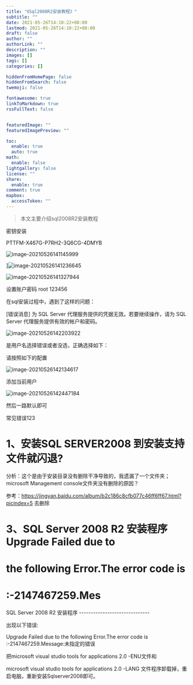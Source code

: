 ```yaml
---
title: "《Sql2008R2安装教程》"
subtitle: ""
date: 2021-05-26T14:10:22+08:00
lastmod: 2021-05-26T14:10:22+08:00
draft: false
author: ""
authorLink: ""
description: ""
images: []
tags: []
categories: []

hiddenFromHomePage: false
hiddenFromSearch: false
twemoji: false

fontawesome: true
linkToMarkdown: true
rssFullText: false


featuredImage: ""
featuredImagePreview: ""

toc:
  enable: true
  auto: true
math:
  enable: false
lightgallery: false
license: ""
share:
  enable: true
comment: true
mapbox:
  accessToken: ""
---
```




> 本文主要介绍sql2008R2安装教程

<!--more-->



密钥安装



PTTFM-X467G-P7RH2-3Q6CG-4DMYB



![image-20210526141145999](https://luckly007.oss-cn-beijing.aliyuncs.com/img/image-20210526141145999.png)



]![image-20210526141236645](https://luckly007.oss-cn-beijing.aliyuncs.com/img/image-20210526141236645.png)

![image-20210526141327944](https://luckly007.oss-cn-beijing.aliyuncs.com/img/image-20210526141327944.png)



设置账户密码 root 123456



在sql安装过程中，遇到了这样的问题：

[错误消息]
为 SQL Server 代理服务提供的凭据无效。若要继续操作，请为 SQL Server 代理服务提供有效的帐户和密码。







![image-20210526142203922](https://luckly007.oss-cn-beijing.aliyuncs.com/img/image-20210526142203922.png)

是用户名选择错误或者没选，正确选择如下：

请按照如下的配置

![image-20210526142134617](https://luckly007.oss-cn-beijing.aliyuncs.com/img/image-20210526142134617.png)

添加当前用户



![image-20210526142447184](https://luckly007.oss-cn-beijing.aliyuncs.com/img/image-20210526142447184.png)



然后一路默认即可





常见错误123

# 1、安装SQL SERVER2008 到安装支持文件就闪退?

分析：这个是由于安装目录没有删除干净导致的，我遗漏了一个文件夹；microsoft Management console文件夹没有删除的原因？

参考：https://jingyan.baidu.com/album/b2c186c8cfb077c46ff6ff67.html?picindex=5  去删除

# 3、SQL Server 2008 R2 安装程序 Upgrade Failed due to 

# the following Error.The error code is 

# :-2147467259.Mes

 

SQL Server 2008 R2 安装程序
\------------------------------

出现以下错误:



Upgrade Failed due to the following Error.The error code is :-2147467259.Message:未指定的错误

 

把microsoft visual studio tools for applications 2.0 -ENU文件和

microsoft visual studio tools for applications 2.0 -LANG  文件程序卸载掉，重启电脑，重新安装Sqlserver2008即可。